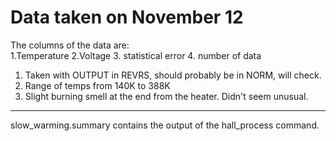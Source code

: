 # Data taken on November 12

The columns of the data are:  
1.Temperature
2.Voltage
3. statistical error
4. number of data

1. Taken with OUTPUT in REVRS, should probably be in NORM, will check.
2. Range of temps from 140K to 388K
3. Slight burning smell at the end from the heater. Didn't seem unusual.

----

slow_warming.summary contains the output of the hall_process command.
